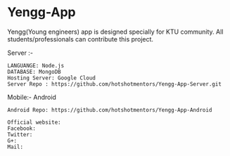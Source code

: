 # Yengg-App
Yengg(Young engineers) app is designed specially for KTU community. All students/professionals can contribute this project.

Server :-

    LANGUANGE: Node.js
    DATABASE: MongoDB
    Hosting Server: Google Cloud
    Server Repo : https://github.com/hotshotmentors/Yengg-App-Server.git
    
    
Mobile:-
    Android
    
    Android Repo: https://github.com/hotshotmentors/Yengg-App-Android
    
    Official website: 
    Facebook:
    Twitter:
    G+:
    Mail:
  

